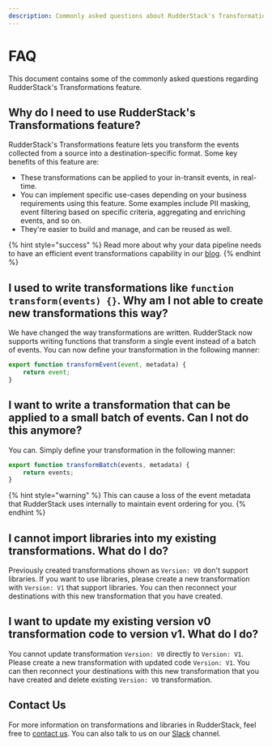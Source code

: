 ```yaml
---
description: Commonly asked questions about RudderStack's Transformations feature.
---
```


# FAQ

This document contains some of the commonly asked questions regarding RudderStack's Transformations feature.

## Why do I need to use RudderStack's Transformations feature?

RudderStack's Transformations feature lets you transform the events collected from a source into a destination-specific format. Some key benefits of this feature are:

* These transformations can be applied to your in-transit events, in real-time.
* You can implement specific use-cases depending on your business requirements using this feature. Some examples include PII masking, event filtering based on specific criteria, aggregating and enriching events, and so on.
* They're easier to build and manage, and can be reused as well.

{% hint style="success" %}
Read more about why your data pipeline needs to have an efficient event transformations capability in our [blog](https://rudderstack.com/blog/the-future-of-data-pipeline-tools-must-include-better-transformations-than-etl-ever-had).
{% endhint %}

## I used to write transformations like `function transform(events) {}`. Why am I not able to create new transformations this way?

We have changed the way transformations are written. RudderStack now supports writing functions that transform a single event instead of a batch of events. You can now define your transformation in the following manner:

```javascript
export function transformEvent(event, metadata) {
    return event;
}
```

## I want to write a transformation that can be applied to a small batch of events. Can I not do this anymore?

You can. Simply define your transformation in the following manner:

```javascript
export function transformBatch(events, metadata) {
    return events;
}
```

{% hint style="warning" %}
This can cause a loss of the event metadata that RudderStack uses internally to maintain event ordering for you.
{% endhint %}

## I cannot import libraries into my existing transformations. What do I do?

Previously created transformations shown as `Version: V0` don't support libraries. If you want to use libraries, please create a new transformation with `Version: V1` that support libraries. You can then reconnect your destinations with this new transformation that you have created.

## I want to update my existing version v0 transformation code to version v1. What do I do?

You cannot update transformation `Version: V0` directly to `Version: V1`. Please create a new transformation with updated code `Version: V1`. You can then reconnect your destinations with this new transformation that you have created and delete existing `Version: V0` transformation.

## Contact Us

For more information on transformations and libraries in RudderStack, feel free to [contact us](mailto:%20docs@rudderstack.com). You can also talk to us on our [Slack](https://resources.rudderstack.com/join-rudderstack-slack) channel.

